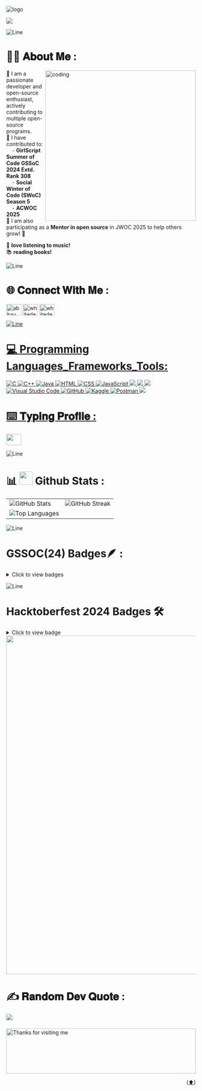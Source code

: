 <!--![](https://github.com/ak-0283/ak-0283/raw/main/video-ezgif.com-crop.gif)-->



 ![logo](https://github.com/ak-0283/abhay-demo/blob/main/Blue%20Modern%20Company%20Slogan%20LinkedIn%20Banner_20240309_162350_0000.png)



<!-- <p>
  <img src="https://readme-typing-svg.herokuapp.com/?color=45ffaa&size=40&width=900&height=80&lines=Welcome+to+my+GitHub+Profile!" />
</p>

<h1 align="center">Hello! 👋 I'm Abhay Kumar, a BCA student at NERIM, Dibrugarh University.👍<br><br>
<!--   Contributor Rank #308 @ GSSoC '24 Extd | Postman API Fundamentals Expert | Hacktoberfest '24 | Contributor @ SWoC 5 | WoC 4.0 
 </h1> -->


<!-- ## Open Source Contributions
I had the privilege of being a contributor in the GirlScript Summer of Code Extended (GSSoC Extd.) 2024, where I secured a rank of 308. Building on this experience, I have applied to other prestigious open-source programs such as Social Winter of Code (SWoC) and Winter of Code 4.0 (WoC 4.0). I actively contribute to open-source projects🤝 and coding communities. I believe in the power of open-source communities. You can check out my contributions on GitHub, and feel free to connect with me if you'd like to collaborate!</h1>

![Line](https://user-images.githubusercontent.com/85225156/171937799-8fc9e255-9889-4642-9c92-6df85fb86e82.gif) -->

<!--## Google Form For Project Admin.
**(Note: This form is for project admins only.)** <br> <br>
If you're a project admin, your feedback would mean a lot to me. Kindly take a moment to fill out the form below. This will help me improve my project and ensure I meet your expectations.
[**Fill out the Google Form**](https://forms.gle/u5YSP23cdqvkpQFWA)

**Thank you for your valuable input!** -->



![](https://komarev.com/ghpvc/?username=your-github-ak-0283&color=40E0D0)




![Line](https://user-images.githubusercontent.com/85225156/171937799-8fc9e255-9889-4642-9c92-6df85fb86e82.gif)

# 🙋‍♂️ 𝐀𝐛𝐨𝐮𝐭 𝐌𝐞 : 
<img align="right" alt="coding" width="400" src="https://camo.githubusercontent.com/2366b34bb903c09617990fb5fff4622f3e941349e846ddb7e73df872a9d21233/68747470733a2f2f63646e2e6472696262626c652e636f6d2f75736572732f3733303730332f73637265656e73686f74732f363538313234332f6176656e746f2e676966">
  

<p align="left">
🔹 I am a passionate developer and open-source enthusiast, actively contributing to multiple open-source programs.  <br>
🔹 I have contributed to: <br>
  &nbsp; &nbsp;&nbsp;- <b>GirlScript Summer of Code GSSoC 2024 Extd. Rank 308</b>  <br>
  &nbsp; &nbsp;&nbsp;- <b>Social Winter of Code (SWoC) Season 5</b>  <br>
  &nbsp; &nbsp;&nbsp;- <b>ACWOC 2025</b>   <br>
🔹 I am also participating as a <b>Mentor in open source</b> in JWOC 2025 to help others grow! 🚀 <br>


🎵 **love listening to music!**    <br>
📚  **reading books!** 
</p>


![Line](https://user-images.githubusercontent.com/85225156/171937799-8fc9e255-9889-4642-9c92-6df85fb86e82.gif)

<!-- # ⌨️ 𝐓𝐲𝐩𝐢𝐧𝐠 𝐏𝐫𝐨𝐟𝐥𝐢𝐞 : 
<p align="left">
<a href="https://monkeytype.com/profile/white_devil12718" target="blank"><img align="center" src="https://styles.redditmedia.com/t5_35u88g/styles/communityIcon_jw2wj4yn5vu81.png" alt="" height="30" width="40" /></a>

![Line](https://user-images.githubusercontent.com/85225156/171937799-8fc9e255-9889-4642-9c92-6df85fb86e82.gif) -->

<!--# 
🧑‍💻 𝐂𝐨𝐝𝐢𝐧𝐠 𝐏𝐫𝐨𝐟𝐢𝐥𝐞 : 
<p align="left">
<a href="https://www.hackerrank.com/profile/abhaykumar_2003" target="blank"><img align="center" src="https://raw.githubusercontent.com/rahuldkjain/github-profile-readme-generator/master/src/images/icons/Social/hackerrank.svg" alt="@abhaykumarghy201" height="30" width="40" /></a>
<a href="https://codeforces.com/profile/Whitedevil2803" target="blank"><img align="center" src="https://raw.githubusercontent.com/rahuldkjain/github-profile-readme-generator/master/src/images/icons/Social/codeforces.svg" alt="whitedevil2803" height="30" width="40" /></a>
<a href="https://leetcode.com/white_devil9090" target="blank"><img align="center" src="https://raw.githubusercontent.com/rahuldkjain/github-profile-readme-generator/master/src/images/icons/Social/leet-code.svg" alt="abhaykumarghy2583" height="30" width="40" /></a>


![Line](https://user-images.githubusercontent.com/85225156/171937799-8fc9e255-9889-4642-9c92-6df85fb86e82.gif)
-->

# 🌐 𝐂𝐨𝐧𝐧𝐞𝐜𝐭 𝐖𝐢𝐭𝐡 𝐌𝐞 :
<p align="left">
<a href="https://www.linkedin.com/in/abhay-kumar-117b4327b/" target="blank"><img align="center" src="https://raw.githubusercontent.com/rahuldkjain/github-profile-readme-generator/master/src/images/icons/Social/linked-in-alt.svg" alt="abhay kumar" height="30" width="40" /></a>
<a href="https://discord.com/users/762235277263241236" target="blank"><img align="center" src="https://raw.githubusercontent.com/rahuldkjain/github-profile-readme-generator/master/src/images/icons/Social/discord.svg" alt="whitedevil6960" height="30" width="40" /></a>
 <a href="https://x.com/AK_2805" target="blank"><img align="center" src="https://raw.githubusercontent.com/rahuldkjain/github-profile-readme-generator/master/src/images/icons/Social/twitter.svg" alt="whitedevil6960" height="30" width="40" />
</p>

![Line](https://user-images.githubusercontent.com/85225156/171937799-8fc9e255-9889-4642-9c92-6df85fb86e82.gif)



# 💻 Programming Languages_Frameworks_Tools:

<img src="https://skillicons.dev/icons?i=c" alt="C" /></td>
<img src="https://skillicons.dev/icons?i=cpp" alt="C++" /></td>
<img src="https://skillicons.dev/icons?i=java" alt="Java" /></td>
<img src="https://skillicons.dev/icons?i=html" alt="HTML" /></td>
<img src="https://skillicons.dev/icons?i=css" alt="CSS" /></td>
<img src="https://skillicons.dev/icons?i=javascript" alt="JavaScript" /></td>
<img src="https://img.shields.io/badge/MySQL-005C84?style=for-the-badge&logo=mysql&logoColor=white"/></td>
<img src="https://img.shields.io/badge/Canva-%2300C4CC.svg?&style=for-the-badge&logo=Canva&logoColor=white"/></td>
<img src="https://skillicons.dev/icons?i=py"></td>
<img src="https://skillicons.dev/icons?i=vscode" alt="Visual Studio Code" /></td>
<img src="https://skillicons.dev/icons?i=github" alt="GitHub" /></td>
<img src="https://img.shields.io/badge/Kaggle-20BEFF?style=for-the-badge&logo=Kaggle&logoColor=white" alt="Kaggle" /></td>
<img src="https://skillicons.dev/icons?i=postman" alt="Postman" /></td>
<img src="https://img.shields.io/badge/Vercel-000000?style=for-the-badge&logo=vercel&logoColor=white"/></td>



# ⌨️ 𝐓𝐲𝐩𝐢𝐧𝐠 𝐏𝐫𝐨𝐟𝐥𝐢𝐞 : 
<p align="left">
<a href="https://monkeytype.com/profile/white_devil12718" target="blank"><img align="center" src="https://styles.redditmedia.com/t5_35u88g/styles/communityIcon_jw2wj4yn5vu81.png" alt="" height="30" width="40" /></a>




![Line](https://user-images.githubusercontent.com/85225156/171937799-8fc9e255-9889-4642-9c92-6df85fb86e82.gif)


# 📊 <img src="https://media.giphy.com/media/iY8CRBdQXODJSCERIr/giphy.gif" width="35"><b> Github Stats </b> :
<table align="center">
  <tr>
    <td>
      <img src="https://github-readme-stats.vercel.app/api?username=ak-0283&theme=react&hide_border=true&include_all_commits=false&count_private=false" alt="GitHub Stats" />
    </td>
    <td>
      <img src="https://github-readme-streak-stats.herokuapp.com/?user=ak-0283&theme=react&hide_border=true" alt="GitHub Streak" />
    </td>
  </tr>
  <tr>
   <td>
    <img src="https://github-readme-stats.vercel.app/api/top-langs/?username=ak-0283&theme=react&hide_border=true&include_all_commits=false&count_private=false&layout=compact" alt="Top Languages" />
   </td>
  </tr>
</table>




<!-- ![Repos Per Language](http://github-profile-summary-cards.vercel.app/api/cards/repos-per-language?username=ak-0283&theme=react&hide)
![Most Commit Language](http://github-profile-summary-cards.vercel.app/api/cards/most-commit-language?username=ak-0283&theme=react&hide)  -->

 <!--<p align="left">
  <a href="https://github.com/ak-0283">
     <img  src="https://github-stats-alpha.vercel.app/api/?username=ak-0283&cc=FFF1FF&tc=333333&ic=488BDA"alt ="Stats"/>
  </a>
</p>

<p align="left">
      <img  src="https://github-profile-summary-cards.vercel.app/api/cards/profile-details?username=ak-0283&theme=algolia"alt="Profile Summary Card"/>
</p> -->

<!-- [![abhaykumar's github activity graph](https://github-readme-activity-graph.vercel.app/graph?username=ak-0283&bg_color=fffff0&color=708090&line=24292e&point=24292e&area=true&hide_border=true)](https://github.com/ak-0283/github-readme-activity-graph)<br><br> -->

<!--![Productive Time](http://github-profile-summary-cards.vercel.app/api/cards/productive-time?username=ak-0283&theme=react&hide&utcOffset=8)-->

![Line](https://user-images.githubusercontent.com/85225156/171937799-8fc9e255-9889-4642-9c92-6df85fb86e82.gif)


<!-- # 🔝 Top Contributed Repo : 
![](https://github-contributor-stats.vercel.app/api?username=ak-0283&limit=5&theme=react&combine_all_yearly_contributions=true)

![Line](https://user-images.githubusercontent.com/85225156/171937799-8fc9e255-9889-4642-9c92-6df85fb86e82.gif)   -->

<!-- # 🏆 GitHub Trophies : 
![](https://github-profile-trophy.vercel.app/?username=ak-0283&theme=radical&no-frame=true&no-bg=true&margin-w=4)

![Line](https://user-images.githubusercontent.com/85225156/171937799-8fc9e255-9889-4642-9c92-6df85fb86e82.gif)  -->

# GSSOC(24) Badges🪶 : 

<details>
  <summary>Click to view badges</summary>
  <div style='display:flex; align-items:center; gap: 10px;' align='center'>
    <a href="https://gssoc.girlscript.tech/leaderboard">
      <img src="https://raw.githubusercontent.com/GSSoC24/Hack-Web3Conf/refs/heads/main/assets/Hack-Web3Conf%202024%20Badge%20(2).png" width="100px" height="100px" />
    </a>
    <img src="https://raw.githubusercontent.com/GSSoC24/Postman-Challenge/main/docs/assets/Postman%20White.png" width="100px" height="100px" />
    <img src="https://raw.githubusercontent.com/GSSoC24/Postman-Challenge/main/docs/assets/1.png" width="100px" height="100px" />
    <img src="https://raw.githubusercontent.com/GSSoC24/Postman-Challenge/main/docs/assets/2.png" width="100px" height="100px" />
    <img src="https://raw.githubusercontent.com/GSSoC24/Postman-Challenge/main/docs/assets/3.png" width="100px" height="100px" />
    <img src="https://raw.githubusercontent.com/GSSoC24/Postman-Challenge/main/docs/assets/4.png" width="100px" height="100px" />
    <img src="https://raw.githubusercontent.com/GSSoC24/Postman-Challenge/main/docs/assets/5.png" width="100px" height="100px" />
  </div>
</details>


![Line](https://user-images.githubusercontent.com/85225156/171937799-8fc9e255-9889-4642-9c92-6df85fb86e82.gif)

# Hacktoberfest 2024 Badges 🛠️

<details>
  <summary>Click to view badge</summary>

  [![Holopin badges](https://holopin.me/ak0283)](https://holopin.io/@ak0283)

</details>


<img src="https://user-images.githubusercontent.com/74038190/212284100-561aa473-3905-4a80-b561-0d28506553ee.gif" width="900">


# ✍️ 𝐑𝐚𝐧𝐝𝐨𝐦 𝐃𝐞𝐯 𝐐𝐮𝐨𝐭𝐞 :
![](https://quotes-github-readme.vercel.app/api?type=horizontal&theme=radical)
###
<img height="120" alt="Thanks for visiting me" width="100%" src="https://raw.githubusercontent.com/BrunnerLivio/brunnerlivio/master/images/marquee.svg" />
<br /> 
<!-- <img src="https://raw.githubusercontent.com/Platane/snk/output/github-contribution-grid-snake.svg" alt="Snake animation"/>  -->



<p align="right">(<a href="#top">⬆️</a>)</p>
